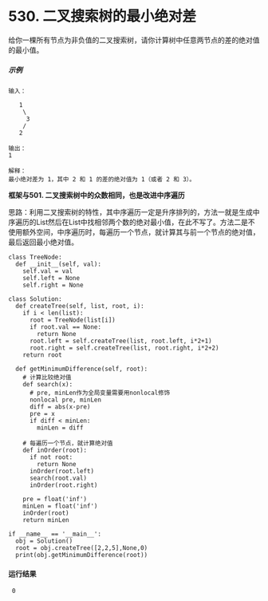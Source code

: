 # 530. 二叉搜索树的最小绝对差
给你一棵所有节点为非负值的二叉搜索树，请你计算树中任意两节点的差的绝对值的最小值。

##### 示例
    输入：

       1
        \
         3
        /
       2

    输出：
    1

    解释：
    最小绝对差为 1，其中 2 和 1 的差的绝对值为 1（或者 2 和 3）。

**框架与501. 二叉搜索树中的众数相同，也是改进中序遍历**

思路：利用二叉搜索树的特性，其中序遍历一定是升序排列的，方法一就是生成中序遍历的List然后在List中找相邻两个数的绝对最小值，在此不写了。方法二是不使用额外空间，中序遍历时，每遍历一个节点，就计算其与前一个节点的绝对值，最后返回最小绝对值。

    class TreeNode:
      def __init__(self, val):
        self.val = val
        self.left = None
        self.right = None

    class Solution:
      def createTree(self, list, root, i):
        if i < len(list):
          root = TreeNode(list[i])
          if root.val == None:
            return None
          root.left = self.createTree(list, root.left, i*2+1)
          root.right = self.createTree(list, root.right, i*2+2)
        return root

      def getMinimumDifference(self, root):
        # 计算比较绝对值
        def search(x):
          # pre, minLen作为全局变量需要用nonlocal修饰
          nonlocal pre, minLen
          diff = abs(x-pre)
          pre = x
          if diff < minLen:
            minLen = diff
        
        # 每遍历一个节点，就计算绝对值
        def inOrder(root):
          if not root:
            return None
          inOrder(root.left)
          search(root.val)
          inOrder(root.right)
          
        pre = float('inf')
        minLen = float('inf')
        inOrder(root)
        return minLen

    if __name__ == '__main__':
      obj = Solution()
      root = obj.createTree([2,2,5],None,0)
      print(obj.getMinimumDifference(root))
 
 #### 运行结果
     0
